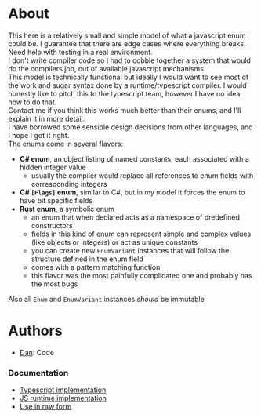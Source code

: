 # About

This here is a relatively small and simple model of what a javascript enum could be.
I guarantee that there are edge cases where everything breaks. Need help with testing in a real environment.  
I don't write compiler code so I had to cobble together a system that would do the compilers job, out of available javascript mechanisms.  
This model is technically functional but ideally I would want to see most of the work and sugar syntax done by a runtime/typescript compiler.
I would honestly like to pitch this to the typescript team, however I have no idea how to do that.  
Contact me if you think this works much better than their enums, and I'll explain it in more detail.  
I have borrowed some sensible design decisions from other languages, and I hope I got it right.  
The enums come in several flavors:

- **C# enum**, an object listing of named constants, each associated with a hidden integer value
  - usually the compiler would replace all references to enum fields with corresponding integers
- **C# `[Flags]` enum**, similar to C#, but in my model it forces the enum to have bit specific fields
- **Rust enum**, a symbolic enum
  - an enum that when declared acts as a namespace of predefined constructors
  - fields in this kind of enum can represent simple and complex values (like objects or integers) or act as unique constants
  - you can create new `EnumVariant` instances that will follow the structure defined in the enum field
  - comes with a pattern matching function
  - this flavor was the most painfully complicated one and probably has the most bugs

Also all `Enum` and `EnumVariant` instances _should_ be immutable

# Authors

- [Dan](https://github.com/DANser-freelancer): Code

### Documentation

- [Typescript implementation]()
- [JS runtime implementation]()
- [Use in raw form]("./raw.md")
